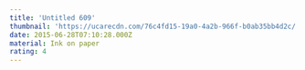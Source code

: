 ```yaml
---
title: 'Untitled 609'
thumbnail: 'https://ucarecdn.com/76c4fd15-19a0-4a2b-966f-b0ab35bb4d2c/'
date: 2015-06-28T07:10:28.000Z
material: Ink on paper
rating: 4
---
```

